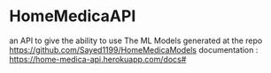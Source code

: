 # HomeMedicaAPI
an API to give the ability to use The ML Models generated at the repo https://github.com/Sayed1199/HomeMedicaModels
documentation : https://home-medica-api.herokuapp.com/docs#
